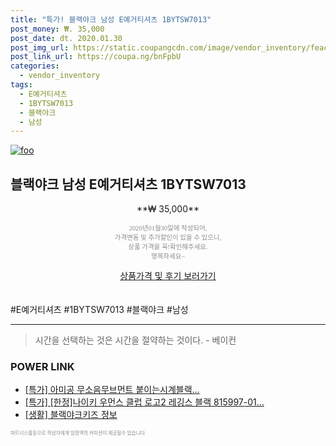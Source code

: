```yaml
--- 
title: "특가! 블랙야크 남성 E예거티셔츠 1BYTSW7013" 
post_money: ₩. 35,000 
post_date: dt. 2020.01.30 
post_img_url: https://static.coupangcdn.com/image/vendor_inventory/feac/003989a2276f9d57053eeecafe01925453cce0ba4b7a10bbf91c82f3f2df.jpg 
post_link_url: https://coupa.ng/bnFpbU 
categories: 
  - vendor_inventory 
tags: 
  - E예거티셔츠 
  - 1BYTSW7013 
  - 블랙야크 
  - 남성 
--- 
```

[![foo](https://static.coupangcdn.com/image/vendor_inventory/feac/003989a2276f9d57053eeecafe01925453cce0ba4b7a10bbf91c82f3f2df.jpg)](https://coupa.ng/bnFpbU) 

## 블랙야크 남성 E예거티셔츠 1BYTSW7013 
<p style="text-align: center;">**₩ 35,000**</p> 
<p style="text-align: center;"><span style="color: #898c8f; font-family: Georgia,Times,serif; font-size: 0.75em;">2020년01월30일에 작성되어, <br>가격변동 및 추가할인이 있을 수 있으니,<br> 상품 가격을 꼭!확인해주세요.<br>행복하세요~</span> 
</p>	 
<div markdown="0" style="text-align: center;"><a href="https://coupa.ng/bnFpbU" class="btn btn--success">상품가격 및 후기 보러가기</a></div> 
<br><br> 
  #E예거티셔츠 #1BYTSW7013 #블랙야크 #남성 
<hr> 

> 시간을 선택하는 것은 시간을 절약하는 것이다. - 베이컨 


### POWER LINK

* <a href="https://blog.naver.com/sakai111/221790068465" target="_blank">[특가] 아미공 무소음무브먼트 붙이는시계블랙...</a>
* <a href="https://blog.naver.com/sakai111/221789486151" target="_blank">[특가] [한정]나이키 우먼스 클럽 로고2 레깅스 블랙 815997-01...</a>
* <a href="https://blog.naver.com/fasyy4321/221764314631" target="_blank"> [생활] 블랙야크키즈 정보 </a>

<span style="color: #898c8f; font-family: Georgia,Times,serif; font-size: 0.55em;">파트너스활동으로 작성자에게 일정액의 커미션이 제공될수 있습니다.</span> 
